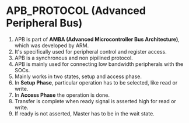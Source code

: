 # APB_PROTOCOL (Advanced Peripheral Bus)

1. APB is part of **AMBA (Advanced Microcontroller Bus Architecture)**, which was developed by ARM.
2. It's specifically used for peripheral control and register access.
3. APB is a synchronous and non pipilined protocol.
4. APB is mainly used for connecting low bandwidth peripherals with the SOCs.
5. Mainly works in two states, setup and access phase.
6. In **Setup Phase**, particular operation has to be selected, like read or write.
7. In **Access Phase** the operation is done.
8. Transfer is complete when ready signal is asserted high for read or write.
9. If ready is not asserted, Master has to be in the wait state.

